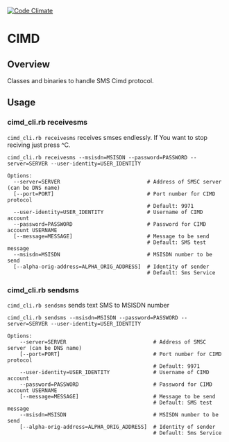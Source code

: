[![Code Climate](https://codeclimate.com/badge.png)](https://codeclimate.com/github/musashimm/cimd)

CIMD
======

Overview
--------

Classes and binaries to handle SMS Cimd protocol.

Usage
-----

### cimd_cli.rb receivesms ###
`cimd_cli.rb receivesms` receives smses endlessly. If You want to stop reciving just press ^C.

    cimd_cli.rb receivesms --msisdn=MSISDN --password=PASSWORD --server=SERVER --user-identity=USER_IDENTITY

    Options:
      --server=SERVER                            # Address of SMSC server (can be DNS name)
      [--port=PORT]                              # Port number for CIMD protocol
                                                 # Default: 9971
      --user-identity=USER_IDENTITY              # Username of CIMD account
      --password=PASSWORD                        # Password for CIMD account USERNAME
      [--message=MESSAGE]                        # Message to be send
                                                 # Default: SMS test message
      --msisdn=MSISDN                            # MSISDN number to be send
      [--alpha-orig-address=ALPHA_ORIG_ADDRESS]  # Identity of sender
                                                 # Default: Sms Service
### cimd_cli.rb sendsms ###
`cimd_cli.rb sendsms` sends text SMS to MSISDN number

    cimd_cli.rb sendsms --msisdn=MSISDN --password=PASSWORD --server=SERVER --user-identity=USER_IDENTITY

    Options:
        --server=SERVER                            # Address of SMSC server (can be DNS name)
        [--port=PORT]                              # Port number for CIMD protocol
                                                   # Default: 9971
        --user-identity=USER_IDENTITY              # Username of CIMD account
        --password=PASSWORD                        # Password for CIMD account USERNAME
        [--message=MESSAGE]                        # Message to be send
                                                   # Default: SMS test message
        --msisdn=MSISDN                            # MSISDN number to be send
        [--alpha-orig-address=ALPHA_ORIG_ADDRESS]  # Identity of sender
                                                   # Default: Sms Service

    
